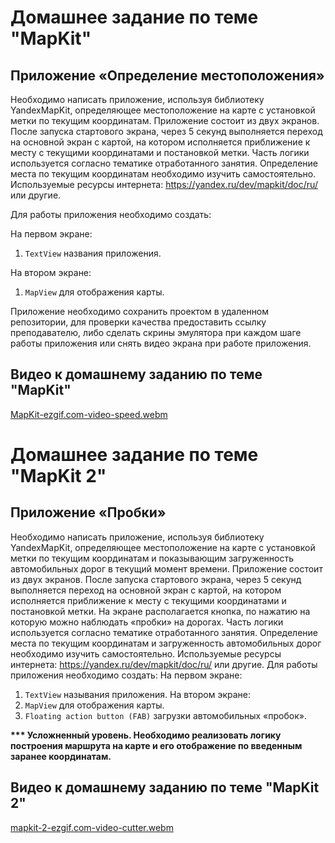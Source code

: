 # Домашнее задание по теме "MapKit"

## Приложение «Определение местоположения»

Необходимо написать приложение, используя библиотеку YandexMapKit, определяющее местоположение на карте с установкой метки по текущим координатам. Приложение состоит из двух экранов. После запуска стартового экрана, через 5 секунд выполняется переход на основной экран с картой, на котором исполняется приближение к месту с текущими координатами и постановкой метки. Часть логики используется согласно тематике отработанного занятия. Определение места по текущим координатам необходимо изучить самостоятельно. Используемые ресурсы интернета: https://yandex.ru/dev/mapkit/doc/ru/ или другие.

Для работы приложения необходимо создать:

На первом экране:

1. `TextView` названия приложения.

На втором экране:

1. `MapView` для отображения карты.

Приложение необходимо сохранить проектом в удаленном репозитории, для проверки качества предоставить ссылку преподавателю, либо сделать скрины эмулятора при каждом шаге работы приложения или снять видео экрана при работе приложения.

## Видео к домашнему заданию по теме "MapKit"

[MapKit-ezgif.com-video-speed.webm](https://github.com/user-attachments/assets/ba8b494c-edb3-45ea-bab6-d0fad3a9ce31)

# Домашнее задание по теме "MapKit 2"

## Приложение «Пробки»

Необходимо написать приложение, используя библиотеку YandexMapKit, определяющее местоположение на карте с установкой метки по текущим координатам и показывающим загруженность автомобильных дорог в текущий момент времени. Приложение состоит из двух экранов. После запуска стартового экрана, через 5 секунд выполняется переход на основной экран с картой, на котором исполняется приближение к месту с текущими координатами и постановкой метки. На экране располагается кнопка, по нажатию на которую можно наблюдать «пробки» на дорогах.
Часть логики используется согласно тематике отработанного занятия. Определение места по текущим координатам и загруженность автомобильных дорог необходимо изучить самостоятельно. Используемые ресурсы интернета: https://yandex.ru/dev/mapkit/doc/ru/ или другие.
Для работы приложения необходимо создать:
На первом экране:
1. `TextView` называния приложения.
      На втором экране:
1. `MapView` для отображения карты.
2. `Floating action button (FAB)` загрузки автомобильных «пробок».

**\*\*\* Усложненный уровень. Необходимо реализовать логику построения маршрута на карте и его отображение по введенным заранее координатам.**

## Видео к домашнему заданию по теме "MapKit 2"

[mapkit-2-ezgif.com-video-cutter.webm](https://github.com/user-attachments/assets/b96069f1-dcca-466d-b653-2846ef9a6045)
